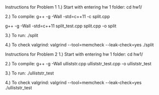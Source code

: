 Instructions for Problem 1
1.) Start with entering hw 1 folder: 
cd hw1/

2.) To compile:
g++ -g -Wall -std=c++11 -c split.cpp

g++ -g -Wall -std=c++11 split_test.cpp split.cpp -o split

3.) To run:
./split

4.) To check valgrind: 
valgrind --tool=memcheck --leak-check=yes ./split


Instructions for Problem 2
1.) Start with entering hw 1 folder: 
cd hw1/

2.) To compile:
 g++ -g -Wall ulliststr.cpp ulliststr_test.cpp -o ulliststr_test

3.) To run:
./ulliststr_test

4.) To check valgrind:
valgrind --tool=memcheck --leak-check=yes ./ulliststr_test

